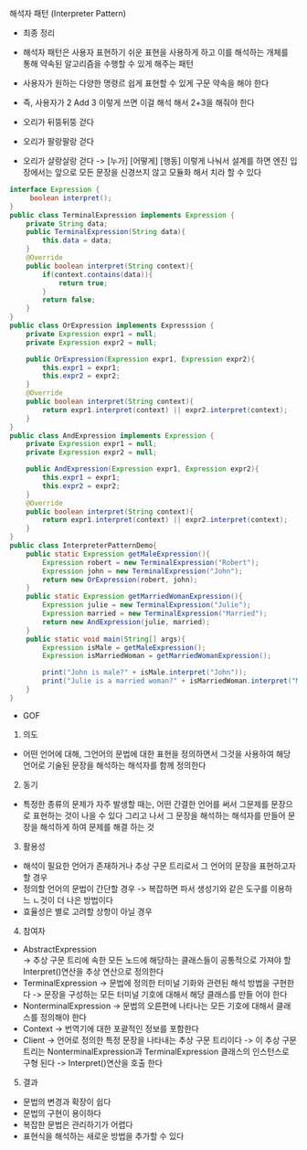 해석자 패턴 (Interpreter Pattern)
* 최종 정리
- 해석자 패턴은 사용자 표현하기 쉬운 표현을 사용하게 하고 이를 해석하는 개체를 통해 약속된 알고리즘을 수행할 수 있게 해주는 패턴
- 사용자가 원하는 다양한 명령르 쉽게 표현할 수 있게 구문 약속을 해야 한다
- 즉, 사용자가 2 Add 3 이렇게 쓰면 이걸 해석 해서 2+3을 해줘야 한다

- 오리가 뒤뚱뒤뚱 걷다
- 오리가 팔랑팔랑 걷다
- 오리가 살랑살랑 걷다
-> [누가] [어떻게] [행동] 이렇게 나눠서 설계를 하면 엔진 입장에서는 앞으로 모든 문장을 신경쓰지 않고 모듈화 해서 치라 할 수 있다

```java
interface Expression {
     boolean interpret();
}
public class TerminalExpression implements Expression {
    private String data;
    public TerminalExpression(String data){
        this.data = data;
    }
    @Override
    public boolean interpret(String context){
        if(context.contains(data)){
            return true;
        }
        return false;
    }
}
public class OrExpression implements Expresssion {
    private Expression expr1 = null;
    private Expression expr2 = null;

    public OrExpression(Expression expr1, Expression expr2){
        this.expr1 = expr1;
        this.expr2 = expr2;
    }
    @Override
    public boolean interpret(String context){
        return expr1.interpret(context) || expr2.interpret(context);
    }
}
public class AndExpression implements Expression {
    private Expression expr1 = null;
    private Expression expr2 = null;

    public AndExpression(Expression expr1, Expression expr2){
        this.expr1 = expr1;
        this.expr2 = expr2;
    }
    @Override
    public boolean interpret(String context){
        return expr1.interpret(context) || expr2.interpret(context);
    }
}
public class InterpreterPatternDemo{
    public static Expression getMaleExpression(){
        Expression robert = new TerminalExpression("Robert");
        Expression john = new TerminalExpression("John");
        return new OrExpression(robert, john);
    }
    public static Expression getMarriedWomanExpression(){
        Expression julie = new TerminalExpression("Julie");
        Expression married = new TerminalExpression("Married");
        return new AndExpression(julie, married);
    }
    public static void main(String[] args){
        Expression isMale = getMaleExpression();
        Expression isMarriedWoman = getMarriedWomanExpression();

        print("John is male?" + isMale.interpret("John"));
        print("Julie is a married woman?" + isMarriedWoman.interpret("Married Julie"));
    }
}
```

* GOF
1. 의도
- 어떤 언어에 대해, 그언어의 문법에 대한 표현을 정의하면서 그것을 사용하여 해당 언어로 기술된 문장을 해석하는 해석자를 함께 정의한다

2. 동기
- 특정한 종류의 문제가 자주 발생할 때는, 어떤 간결한 언어를 써서 그문제를 문장으로 표현하는 것이 나을 수 있다
  그리고 나서 그 문장을 해석하는 해석자를 만들어 문장을 해석하게 하여 문제를 해결 하는 것

3. 활용성
- 해석이 필요한 언어가 존재하거나 추상 구문 트리로서 그 언어의 문장을 표현하고자 할 경우
- 정의할 언어의 문법이 간단할 경우
    -> 복잡하면 파서 생성기와 같은 도구를 이용하느 ㄴ것이 더 나은 방법이다
- 효율성은 별로 고려할 상항이 아닐 경우

4. 참여자
- AbstractExpression   
    -> 추상 구문 트리에 속한 모든 노드에 해당하는 클래스들이 공통적으로 가져야 할 Interpret()연산을 추상 연산으로 정의한다
- TerminalExpression
    -> 문법에 정의한 터미널 기화와 관련된 해석 방법을 구현한다
    -> 문장을 구성하는 모든 터미널 기호에 대해서 해당 클래스를 만들 어야 한다
- NonterminalExpression 
    -> 문법의 오른편에 나타나는 모든 기호에 대해서 클래스를 정의해야 한다
- Context
    -> 번역기에 대한 포괄적인 정보를 포함한다
- Client
    -> 언어로 정의한 특정 문장을 나타내는 추상 구문 트리이다
    -> 이 추상 구문 트리는 NonterminalExpression과 TerminalExpression 클래스의 인스턴스로 구형 된다
    -> Interpret()연산을 호출 한다

5. 결과
- 문법의 변경과 확장이 쉽다
- 문법의 구현이 용이하다
- 복잡한 문법은 관리하기가 어렵다
- 표현식을 해석하는 새로운 방법을 추가할 수 있다